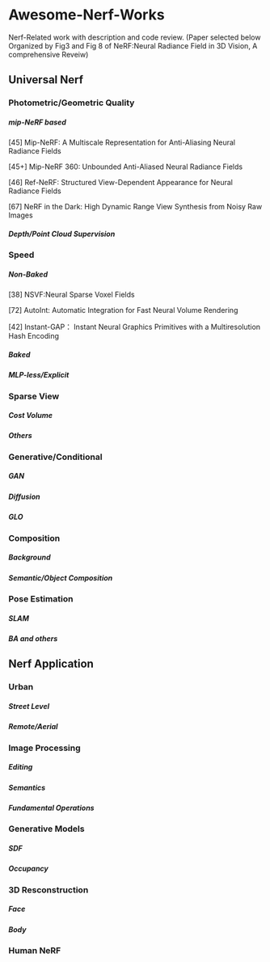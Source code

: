 # Awesome-Nerf-Works
Nerf-Related work with description and code review.
(Paper selected below Organized by Fig3 and Fig 8 of NeRF:Neural Radiance Field in 3D Vision, A comprehensive Reveiw) 

## Universal Nerf

### Photometric/Geometric Quality

##### mip-NeRF based

[45] Mip-NeRF: A Multiscale Representation for Anti-Aliasing Neural Radiance Fields

[45+] Mip-NeRF 360: Unbounded Anti-Aliased Neural Radiance Fields

[46] Ref-NeRF: Structured View-Dependent Appearance for Neural Radiance Fields

[67] NeRF in the Dark: High Dynamic Range View Synthesis from Noisy Raw Images

##### Depth/Point Cloud Supervision

### Speed

##### Non-Baked

[38] NSVF:Neural Sparse Voxel Fields

[72] AutoInt: Automatic Integration for Fast Neural Volume Rendering

[42] Instant-GAP： Instant Neural Graphics Primitives with a Multiresolution Hash Encoding

##### Baked

##### MLP-less/Explicit

### Sparse View

##### Cost Volume

##### Others

### Generative/Conditional

##### GAN

##### Diffusion

##### GLO

### Composition

##### Background

##### Semantic/Object Composition

### Pose Estimation

##### SLAM

##### BA and others

## Nerf Application

### Urban

##### Street Level

##### Remote/Aerial

### Image Processing

##### Editing

##### Semantics

##### Fundamental Operations

### Generative Models

##### SDF

##### Occupancy

### 3D Resconstruction

##### Face

##### Body
### Human NeRF



